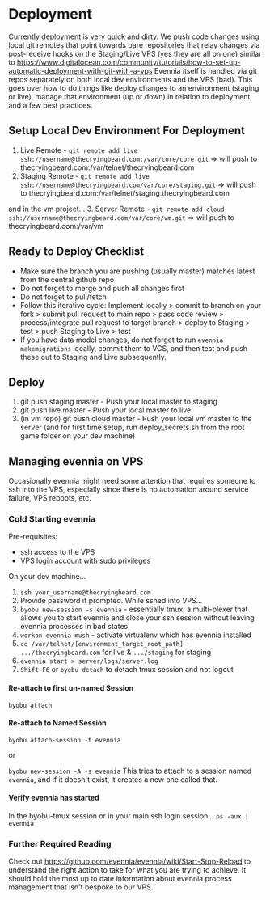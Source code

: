 # Deployment
Currently deployment is very quick and dirty.  We push code changes using local git remotes that point towards bare repositories that relay changes via post-receive hooks on the Staging/Live VPS (yes they are all on one) similar to https://www.digitalocean.com/community/tutorials/how-to-set-up-automatic-deployment-with-git-with-a-vps 
Evennia itself is handled via git repos separately on both local dev environments and the VPS (bad).
This goes over how to do things like deploy changes to an environment (staging or live), manage that environment (up or down) in relation to deployment, and a few best practices.

## Setup Local Dev Environment For Deployment
1. Live Remote - `git remote add live ssh://username@thecryingbeard.com:/var/core/core.git`
  => will push to thecryingbeard.com:/var/telnet/thecryingbeard.com
2. Staging Remote - `git remote add live ssh://username@thecryingbeard.com/var/core/staging.git`
  => will push to thecryingbeard.com:/var/telnet/staging.thecryingbeard.com

and in the vm project...
3. Server Remote - `git remote add cloud ssh://username@thecryingbeard.com/var/core/vm.git`
  => will push to thecryingbeard.com:/var/vm

## Ready to Deploy Checklist
- Make sure the branch you are pushing (usually master) matches latest from the central github repo
 - Do not forget to merge and push all changes first
 - Do not forget to pull/fetch
- Follow this iterative cycle:  Implement locally > commit to branch on your fork > submit pull request to main repo > pass code review > process/integrate pull request to target branch > deploy to Staging > test > push Staging to Live > test
- If you have data model changes, do not forget to run `evennia makemigrations` locally, commit them to VCS, and then test and push these out to Staging and Live subsequently.

## Deploy
1. git push staging master - Push your local master to staging
2. git push live master - Push your local master to live
3. (in vm repo) git push cloud master - Push your local vm master to the server
(and for first time setup, run deploy_secrets.sh from the root game folder on your dev machine)

## Managing evennia on VPS
Occasionally evennia might need some attention that requires someone to ssh into the VPS, especially since there is no automation around service failure, VPS reboots, etc.

### Cold Starting evennia
Pre-requisites:
- ssh access to the VPS
- VPS login account with sudo privileges

On your dev machine...
1. `ssh your_username@thecryingbeard.com`
2. Provide password if prompted.
While sshed into VPS...
3. `byobu new-session -s evennia` - essentially tmux, a multi-plexer that allows you to start evennia and close your ssh session without leaving evennia processes in bad states.
4. `workon evennia-mush` - activate virtualenv which has evennia installed
5. `cd /var/telnet/[environment_target_root_path]` - `.../thecryingbeard.com` for live & `.../staging` for staging
6. `evennia start > server/logs/server.log`
7. `Shift-F6` or `byobu detach` to detach tmux session and not logout

#### Re-attach to first un-named Session
`byobu attach`

#### Re-attach to Named Session
`byobu attach-session -t evennia`

or

`byobu new-session -A -s evennia`
This tries to attach to a session named `evennia`, and if it doesn't exist, it creates a new one called that.

#### Verify evennia has started
In the byobu-tmux session or in your main ssh login session...
`ps -aux | evennia`

### Further Required Reading
Check out https://github.com/evennia/evennia/wiki/Start-Stop-Reload to understand the right action to take for what you are trying to achieve.
It should hold the most up to date information about evennia process management that isn't bespoke to our VPS.

